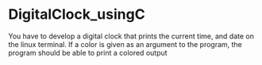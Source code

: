 # DigitalClock_usingC
You have to develop a digital clock that prints the current time, and date on the linux terminal. If a color is given as an argument to the program, the program should be able to print a colored output
